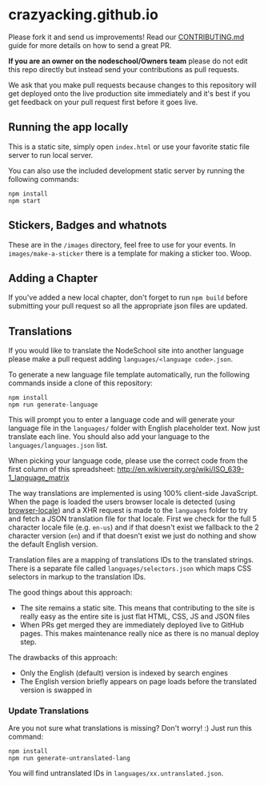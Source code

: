 crazyacking.github.io
====================


Please fork it and send us improvements! Read our [CONTRIBUTING.md](CONTRIBUTING.md) guide for more details on how to send a great PR.

**If you are an owner on the nodeschool/Owners team** please do not edit this repo directly but instead send your contributions as pull requests.

We ask that you make pull requests because changes to this repository will get deployed onto the live production site immediately and it's best if you get feedback on your pull request first before it goes live.

## Running the app locally

This is a static site, simply open `index.html` or use your favorite static file server to run local server.

You can also use the included development static server by running the following commands:

```
npm install
npm start
```

## Stickers, Badges and whatnots

These are in the `/images` directory, feel free to use for your events. In `images/make-a-sticker` there is a template for making a sticker too. Woop.

## Adding a Chapter

If you've added a new local chapter, don't forget to run `npm build` before submitting your pull request so all the appropriate json files are updated.

## Translations

If you would like to translate the NodeSchool site into another language please make a pull request adding `languages/<language code>.json`.

To generate a new language file template automatically, run the following commands inside a clone of this repository:

```
npm install
npm run generate-language
```

This will prompt you to enter a language code and will generate your language file in the `languages/` folder with English placeholder text. Now just translate each line. You should also add your language to the `languages/languages.json` list.

When picking your language code, please use the correct code from the first column of this spreadsheet: http://en.wikiversity.org/wiki/ISO_639-1_language_matrix

The way translations are implemented is using 100% client-side JavaScript. When the page is loaded the users browser locale is detected (using [browser-locale](http://npmjs.org/browser-locale)) and a XHR request is made to the `languages` folder to try and fetch a JSON translation file for that locale. First we check for the full 5 character locale file (e.g. `en-us`) and if that doesn't exist we fallback to the 2 character version (`en`) and if that doesn't exist we just do nothing and show the default English version.

Translation files are a mapping of translations IDs to the translated strings. There is a separate file called `languages/selectors.json` which maps CSS selectors in markup to the translation IDs.

The good things about this approach:

- The site remains a static site. This means that contributing to the site is really easy as the entire site is just flat HTML, CSS, JS and JSON files
- When PRs get merged they are immediately deployed live to GitHub pages. This makes maintenance really nice as there is no manual deploy step.

The drawbacks of this approach:

- Only the English (default) version is indexed by search engines
- The English version briefly appears on page loads before the translated version is swapped in

### Update Translations

Are you not sure what translations is missing? Don't worry! :)
Just run this command:

```
npm install
npm run generate-untranslated-lang
```

You will find untranslated IDs in `languages/xx.untranslated.json`.
